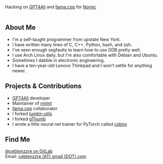 <br>

Hacking on [GPT4All](https://github.com/nomic-ai/gpt4all) and [llama.cpp](https://github.com/ggerganov/llama.cpp) for [Nomic](https://home.nomic.ai/)
<br><br>

## About Me
- I'm a self-taught programmer from upstate New York.
- I have written many lines of C, C++, Python, bash, and zsh.
- I've seen enough segfaults to learn how to use GDB pretty well.
- I use Arch Linux daily, but I'm also comfortable with Debian and Ubuntu.
- Sometimes I dabble in electronic engineering.
- I have a ten-year-old Lenovo Thinkpad and I won't settle for anything newer.

## Projects & Contributions
- [GPT4All](https://github.com/nomic-ai/gpt4all) developer
- Maintainer of [rmlint](https://github.com/sahib/rmlint)
- [llama.cpp](https://github.com/ggerganov/llama.cpp) collaborator
- I forked [tumblr-utils](https://github.com/Cebtenzzre/tumblr-utils)
- I forked [gThumb](https://github.com/Cebtenzzre/gthumb)
- I wrote a little neural net trainer for PyTorch called [cebnn](https://github.com/Cebtenzzre/cebnn)

## Find Me

[@cebtenzzre on GitLab](https://gitlab.com/cebtenzzre)<br>
Email: [cebtenzzre (AT) gmail (DOT) com](mailto:cebtenzzre@gmail.com)
